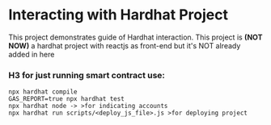# Interacting with Hardhat Project

This project demonstrates guide of Hardhat interaction. 
This project is **(NOT NOW)** a hardhat project with reactjs as front-end 
but it's NOT already added in here

### H3 for just running smart contract use:
```shell
npx hardhat compile
GAS_REPORT=true npx hardhat test
npx hardhat node -> >for indicating accounts
npx hardhat run scripts/<deploy_js_file>.js >for deploying project
```
